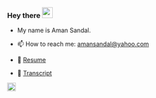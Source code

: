 ### Hey there <img src="https://media.giphy.com/media/hvRJCLFzcasrR4ia7z/giphy.gif" width="25px">
- My name is Aman Sandal.


- 📫 How to reach me: [amansandal@yahoo.com](mailto:asandal@stevens.edu)
- 📝 [Resume](https://drive.google.com/file/d/1fbMle_DrMfD1E8d5UmJZv0j1OV9y-ISR/view?usp=sharing)
- 📝 [Transcript](https://drive.google.com/file/d/1y-Ss_gNZ_hJ-6BPvF4pySKGGfbwxPaQp/view?usp=sharing)
<a href="https://www.linkedin.com/in/amansandal/">
<img alt="Aman's LinkedIN" width="20px" src="https://raw.githubusercontent.com/peterthehan/peterthehan/master/assets/linkedin.svg" />
</a>

